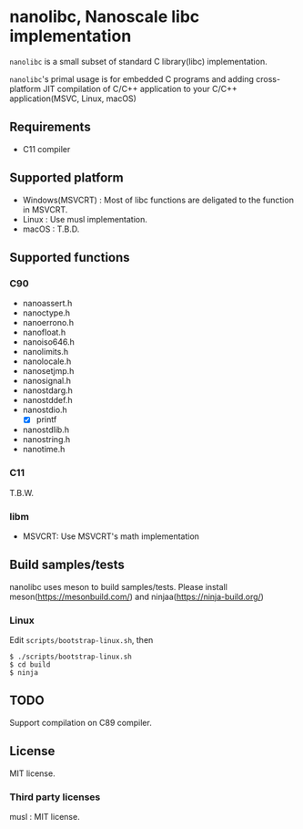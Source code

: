 # nanolibc, Nanoscale libc implementation

`nanolibc` is a small subset of standard C library(libc) implementation.

`nanolibc`'s primal usage is for embedded C programs and adding cross-platform JIT compilation of C/C++ application to your C/C++ application(MSVC, Linux, macOS)

## Requirements

* C11 compiler

## Supported platform

* Windows(MSVCRT) : Most of libc functions are deligated to the function in MSVCRT.
* Linux : Use musl implementation.
* macOS : T.B.D.

## Supported functions

### C90

* nanoassert.h
* nanoctype.h
* nanoerrono.h
* nanofloat.h
* nanoiso646.h
* nanolimits.h
* nanolocale.h
* nanosetjmp.h
* nanosignal.h
* nanostdarg.h
* nanostddef.h
* nanostdio.h
  * [x] printf
* nanostdlib.h
* nanostring.h
* nanotime.h

### C11

T.B.W.

### libm

* MSVCRT: Use MSVCRT's math implementation


## Build samples/tests

nanolibc uses meson to build samples/tests.
Please install meson(https://mesonbuild.com/) and ninjaa(https://ninja-build.org/)

### Linux

Edit `scripts/bootstrap-linux.sh`, then

```
$ ./scripts/bootstrap-linux.sh
$ cd build
$ ninja
```

## TODO

Support compilation on C89 compiler.


## License

MIT license.

### Third party licenses

musl : MIT license.
